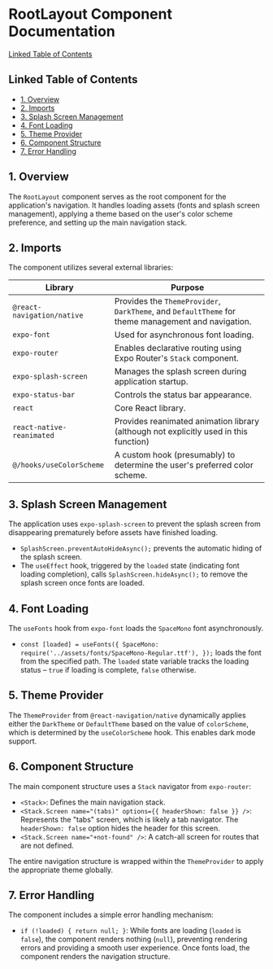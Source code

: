 # RootLayout Component Documentation

[Linked Table of Contents](#linked-table-of-contents)

## Linked Table of Contents

* [1. Overview](#1-overview)
* [2. Imports](#2-imports)
* [3. Splash Screen Management](#3-splash-screen-management)
* [4. Font Loading](#4-font-loading)
* [5. Theme Provider](#5-theme-provider)
* [6.  Component Structure](#6-component-structure)
* [7. Error Handling](#7-error-handling)


## 1. Overview

The `RootLayout` component serves as the root component for the application's navigation.  It handles loading assets (fonts and splash screen management), applying a theme based on the user's color scheme preference, and setting up the main navigation stack.


## 2. Imports

The component utilizes several external libraries:

| Library                    | Purpose                                                                 |
|-----------------------------|-----------------------------------------------------------------------------|
| `@react-navigation/native` | Provides the `ThemeProvider`, `DarkTheme`, and `DefaultTheme` for theme management and navigation. |
| `expo-font`                 | Used for asynchronous font loading.                                        |
| `expo-router`               | Enables declarative routing using Expo Router's `Stack` component.          |
| `expo-splash-screen`        | Manages the splash screen during application startup.                       |
| `expo-status-bar`           | Controls the status bar appearance.                                       |
| `react`                     | Core React library.                                                        |
| `react-native-reanimated`   | Provides reanimated animation library (although not explicitly used in this function) |
| `@/hooks/useColorScheme`    | A custom hook (presumably) to determine the user's preferred color scheme. |


## 3. Splash Screen Management

The application uses `expo-splash-screen` to prevent the splash screen from disappearing prematurely before assets have finished loading.

*   `SplashScreen.preventAutoHideAsync();` prevents the automatic hiding of the splash screen.
*   The `useEffect` hook, triggered by the `loaded` state (indicating font loading completion), calls `SplashScreen.hideAsync();` to remove the splash screen once fonts are loaded.


## 4. Font Loading

The `useFonts` hook from `expo-font` loads the `SpaceMono` font asynchronously.

*   `const [loaded] = useFonts({ SpaceMono: require('../assets/fonts/SpaceMono-Regular.ttf'), });` loads the font from the specified path.  The `loaded` state variable tracks the loading status – `true` if loading is complete, `false` otherwise.


## 5. Theme Provider

The `ThemeProvider` from `@react-navigation/native` dynamically applies either the `DarkTheme` or `DefaultTheme` based on the value of `colorScheme`, which is determined by the `useColorScheme` hook. This enables dark mode support.


## 6. Component Structure

The main component structure uses a `Stack` navigator from `expo-router`:

*   `<Stack>`: Defines the main navigation stack.
*   `<Stack.Screen name="(tabs)" options={{ headerShown: false }} />`: Represents the "tabs" screen, which is likely a tab navigator.  The `headerShown: false` option hides the header for this screen.
*   `<Stack.Screen name="+not-found" />`: A catch-all screen for routes that are not defined.

The entire navigation structure is wrapped within the `ThemeProvider` to apply the appropriate theme globally.


## 7. Error Handling

The component includes a simple error handling mechanism:

* `if (!loaded) { return null; }`: While fonts are loading (`loaded` is `false`), the component renders nothing (`null`), preventing rendering errors and providing a smooth user experience.  Once fonts load, the component renders the navigation structure.
